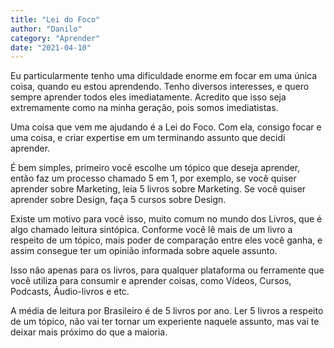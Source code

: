 ```yaml
---
title: "Lei do Foco"
author: "Danilo"
category: "Aprender"
date: "2021-04-10"
---
```


Eu particularmente tenho uma dificuldade enorme em focar em uma única coisa, quando eu estou aprendendo. Tenho diversos interesses, e quero sempre aprender todos eles imediatamente. Acredito que isso seja extremamente como na minha geração, pois somos imediatistas.

Uma coisa que vem me ajudando é a Lei do Foco. Com ela, consigo focar e uma coisa, e criar expertise em um terminando assunto que decidi aprender.

É bem simples, primeiro você escolhe um tópico que deseja aprender, então faz um processo chamado 5 em 1, por exemplo, se você quiser aprender sobre Marketing, leia 5 livros sobre Marketing. Se você quiser aprender sobre Design, faça 5 cursos sobre Design.

Existe um motivo para você isso, muito comum no mundo dos Livros, que é algo chamado leitura sintópica. Conforme você lê mais de um livro a respeito de um tópico, mais poder de comparação entre eles você ganha, e assim consegue ter um opinião informada sobre aquele assunto.

Isso não apenas para os livros, para qualquer plataforma ou ferramente que você utiliza para consumir e aprender coisas, como Vídeos, Cursos, Podcasts, Áudio-livros e etc.

A média de leitura por Brasileiro é de 5 livros por ano. Ler 5 livros a respeito de um tópico, não vai ter tornar um experiente naquele assunto, mas vai te deixar mais próximo do que a maioria.
